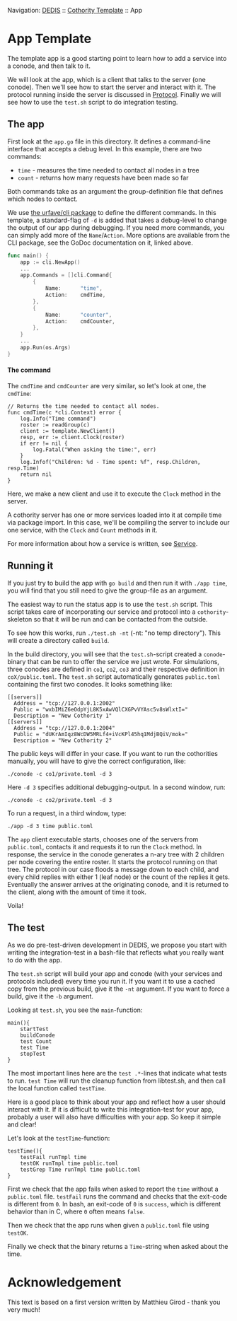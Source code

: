 Navigation: [DEDIS](https://github.com/dedis/doc/tree/master/README.md) ::
[Cothority Template](../README.md) ::
App

# App Template

The template app is a good starting point to learn how to add a service into a
conode, and then talk to it.

We will look at the app, which is a client that talks to the server (one
conode). Then we'll see how to start the server and interact with it. The
protocol running inside the server is discussed in
[Protocol](../protocols/README.md). Finally we will see how to use the `test.sh`
script to do integration testing.

## The app

First look at the `app.go` file in this directory. It defines a command-line
interface that accepts a debug level. In this example, there are two commands:

* `time` - measures the time needed to contact all nodes in a tree
* `count` - returns how many requests have been made so far

Both commands take as an argument the group-definition file that defines which nodes
to contact.

We use [the urfave/cli package](https://godoc.org/gopkg.in/urfave/cli.v1) to
define the different commands.  In this template, a standard-flag of `-d` is
added that takes a debug-level  to change the output of our app during
debugging. If you need more commands,  you can simply add more of the
`Name`/`Action`. More options are available from the CLI package, see the GoDoc
documentation on it, linked above.

```go
func main() {
	app := cli.NewApp()
	...
	app.Commands = []cli.Command{
		{
			Name:      "time",
			Action:    cmdTime,
		},
		{
			Name:      "counter",
			Action:    cmdCounter,
		},
	}
	...
	app.Run(os.Args)
}
```

#### The command

The `cmdTime` and `cmdCounter` are very similar, so let's look at one, the `cmdTime`:

```
// Returns the time needed to contact all nodes.
func cmdTime(c *cli.Context) error {
	log.Info("Time command")
	roster := readGroup(c)
	client := template.NewClient()
	resp, err := client.Clock(roster)
	if err != nil {
		log.Fatal("When asking the time:", err)
	}
	log.Infof("Children: %d - Time spent: %f", resp.Children, resp.Time)
	return nil
}
```

Here, we make a new client and use it to execute the `Clock` method in the server.

A cothority server has one or more services loaded into it at compile time via
package import. In this case, we'll be compiling the server to include our one
service, with the `Clock` and `Count` methods in it.

For more information about how a service is written, see
[Service](../service/README.md).

## Running it

If you just try to build the app with `go build` and then run it with `./app
time`, you will find that you still need to give the group-file as an argument.

The easiest way to run the status app is to use the `test.sh` script. This script
takes care of incorporating our service and protocol into a `cothority`-skeleton
so that it will be run and can be contacted from the outside.

To see how this works, run `./test.sh -nt` (-nt: "no temp directory").
This will create a directory called `build`.

In the build directory, you will see that the `test.sh`-script created a
`conode`-binary that can be run to offer the service we just wrote. For
simulations, three conodes are defined in `co1`, `co2`, `co3` and their
respective definition in `coX/public.toml`. The `test.sh` script automatically
generates `public.toml` containing the first two conodes. It looks something
like:

```
[[servers]]
  Address = "tcp://127.0.0.1:2002"
  Public = "wxbIMiZ6eOdpYjL8K5xAwVQlCXGPvVYAsc5v8sWlxtI="
  Description = "New Cothority 1"
[[servers]]
  Address = "tcp://127.0.0.1:2004"
  Public = "dUKrAmIqz8WcDW5MRLf4+iVcKPl45hq1MdjBQiV/mok="
  Description = "New Cothority 2"
```

The public keys will differ in your case. If you want to run the cothorities
manually, you will have to give the correct configuration, like:

```
./conode -c co1/private.toml -d 3
```

Here `-d 3` specifies additional debugging-output. In a second window, run:

```
./conode -c co2/private.toml -d 3
```

To run a request, in a third window, type:

```
./app -d 3 time public.toml
```

The `app` client executable starts, chooses one of the servers from `public.toml`,
contacts it and requests it to run the `Clock` method. In response, the service in
the conode generates a n-ary tree with 2 children per node covering the entire
roster. It starts the protocol running on that tree. The protocol in our case
floods a message down to each child, and every child replies with either 1 (leaf
node) or the count of the replies it gets. Eventually the answer arrives at the
originating conode, and it is returned to the client, along with the amount of
time it took.

Voila!

## The test

As we do pre-test-driven development in DEDIS, we propose you start with writing
the integration-test in a bash-file that reflects what you really want to do
with the app.

The `test.sh` script will build your app and conode (with your services and
protocols included) every time you run it. If you want it to use a cached copy
from the previous build, give it the `-nt` argument. If you want to force a
build, give it the `-b` argument.

Looking at `test.sh`, you see the `main`-function:

```
main(){
    startTest
    buildConode
    test Count
    test Time
    stopTest
}
```

The most important lines here are the `test .*`-lines that indicate what tests
to run. `test Time` will run the cleanup function from libtest.sh, and then call
the local function called `testTime`.

Here is a good place to think about your app and reflect how a user should
interact with it. If it is difficult to write this integration-test for your
app, probably a user will also have difficulties with your app. So keep it
simple and clear!

Let's look at the `testTime`-function:

```
testTime(){
    testFail runTmpl time
    testOK runTmpl time public.toml
    testGrep Time runTmpl time public.toml
}
```

First we check that the app fails when asked to report the `time` without a
`public.toml` file. `testFail` runs the command and checks that the exit-code is
different from `0`. In bash, an exit-code of `0` is `success`, which is
different behavior than in C, where `0` often means `false`.

Then we check that the app runs when given a `public.toml` file using `testOK`.

Finally we check that the binary returns a `Time`-string when asked about the
time.

# Acknowledgement

This text is based on a first version written by Matthieu Girod - thank you very
much!
